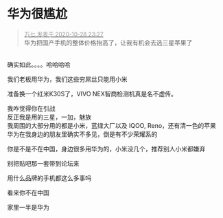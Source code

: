 # 华为很尴尬


<div class="quote"><blockquote><font size="2"><a href="https://www.hostloc.com/forum.php?mod=redirect&amp;goto=findpost&amp;pid=9366853&amp;ptid=759609" target="_blank"><font color="#999999">万七 发表于 2020-10-28 23:27</font></a></font><br />
华为把国产手机的整体价格抬高了，让我有机会去选三星苹果了</blockquote></div><br />
确实如此。。。。哈哈哈哈

我们老板用华为，我们这些穷屌丝只能用小米

准备换一个红米K30S了，VIVO NEX智商检测机真是名不虚传。

我咋觉得你在引战<br />
反正我是用的三星，一加，魅族<br />
我周围的大部分用的都是小米，蓝绿大厂以及 IQOO, Reno，还有清一色的苹果<br />
华为在我身边的朋友里确实不多见，倒是有不少荣耀系的<img id="aimg_lhqhh" onclick="zoom(this, this.src, 0, 0, 0)" class="zoom" src="https://cdn.jsdelivr.net/gh/hishis/forum-master/public/images/patch.gif" onmouseover="img_onmouseoverfunc(this)" onload="thumbImg(this)" border="0" alt="" />

你是不是不在中国，身边很多用华为的，小米没几个，推荐别人小米都嫌弃

别把贴吧那一套带到论坛来

用什么品牌的手机都这么多事吗

看来你不在中国

家里一半是华为
